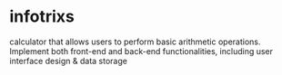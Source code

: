 # infotrixs
calculator that allows users to perform basic arithmetic operations. Implement both front-end and back-end functionalities, including user interface design &amp; data storage 
